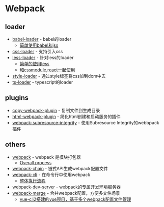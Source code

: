 # Webpack

## loader

- [babel-loader](https://www.npmjs.com/package/babel-loader) - babel的loader
    - [简单使用babel和jsx](https://github.com/FunnyLiu/webpackDemo#babel-loader-%E5%BC%95%E5%85%A5-jsx-demo03_babelloader)
- [css-loader](https://www.npmjs.com/package/css-loader) - 支持引入css
- [less-loader](https://github.com/webpack-contrib/less-loader) - 针对less的loader
    - [简单的使用less](https://github.com/FunnyLiu/webpackDemo#%E4%BD%BF%E7%94%A8less%E6%9D%A5%E7%AE%A1%E7%90%86%E9%A1%B5%E9%9D%A2%E6%A0%B7%E5%BC%8F-by-demo22_less)
    - [和cssmodule,react一起使用](https://github.com/FunnyLiu/webpackDemo#%E4%BD%BF%E7%94%A8less%E9%80%9A%E8%BF%87css-module%E6%9D%A5%E7%AE%A1%E7%90%86react%E7%BB%84%E4%BB%B6-by-demo23_less_cssmodule)
- [style-loader](https://www.npmjs.com/package/style-loader) - 通过style标签将css加到dom中去
- [ts-loader](https://github.com/TypeStrong/ts-loader) - typescript的loader

## plugins

- [copy-webpack-plugin](https://www.npmjs.com/package/copy-webpack-plugin) - 复制文件到生成目录
- [html-webpack-plugin](https://www.npmjs.com/package/html-webpack-plugin) - 简化html创建和启动服务的插件
- [webpack-subresource-integrity](https://github.com/waysact/webpack-subresource-integrity) - 使用Subresource Integrity的webbpack插件


## others


- [webpack](https://www.npmjs.com/package/webpack) - webpack 是模块打包器
    - [Overall process](https://github.com/DDFE/DDFE-blog/issues/36)
- [webpack-chain](https://github.com/neutrinojs/webpack-chain) - 链式API生成webpack配置文件
- [webpack-cli](https://www.npmjs.com/package/webpack-cli) - 在命令行中使用webpack
    - [整体执行流程](https://github.com/DDFE/DDFE-blog/issues/12)
- [webpack-dev-server](https://www.npmjs.com/package/webpack-dev-server) - webpack的专属开发环境服务器
- [webpack-merge](https://github.com/survivejs/webpack-merge) - 合并webpack配置，方便多文件场景
    - [vue-cli2搭建的vue项目，基于多个webpack配置文件管理](https://github.com/FunnyLiu/vueDemo/blob/master/vueCliDemo/vueCli2/old/build/webpack.dev.conf.js#L5)
